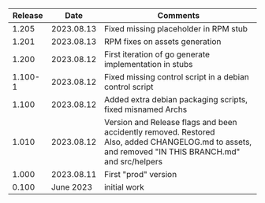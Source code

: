 | Release | Date       | Comments                                                                                                                                                |
|---------|------------|---------------------------------------------------------------------------------------------------------------------------------------------------------|
| 1.205   | 2023.08.13 | Fixed missing placeholder in RPM stub                                                                                                                   |
| 1.201   | 2023.08.13 | RPM fixes on assets generation                                                                                                                          |
| 1.200   | 2023.08.12 | First iteration of go generate implementation in stubs                                                                                                  |
| 1.100-1 | 2023.08.12 | Fixed missing control script in a debian control script                                                                                                 |
| 1.100   | 2023.08.12 | Added extra debian packaging scripts, fixed misnamed Archs                                                                                              |
| 1.010   | 2023.08.12 | Version and Release flags and been accidently removed. Restored<br/>Also, added CHANGELOG.md to assets, and removed "IN THIS BRANCH.md" and src/helpers |
| 1.000   | 2023.08.11 | First "prod" version                                                                                                                                    |
| 0.100   | June 2023  | initial work                                                                                                                                            |

